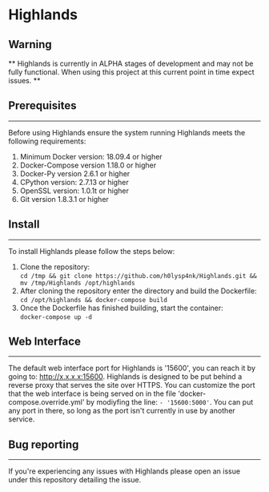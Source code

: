 # Highlands

## Warning
** Highlands is currently in ALPHA stages of development and may not be fully functional. When using this project at this current point in time expect issues. **

## Prerequisites
------
Before using Highlands ensure the system running Highlands meets the following requirements:  
1. Minimum Docker version: 18.09.4 or higher  
2. Docker-Compose version 1.18.0 or higher  
3. Docker-Py version 2.6.1 or higher  
4. CPython version: 2.7.13 or higher  
5. OpenSSL version: 1.0.1t or higher  
5. Git version 1.8.3.1 or higher

## Install
------
To install Highlands please follow the steps below:  
1. Clone the repository:  
``` cd /tmp && git clone https://github.com/h0lysp4nk/Highlands.git && mv /tmp/Highlands /opt/highlands ```
2. After cloning the repository enter the directory and build the Dockerfile:  
``` cd /opt/highlands && docker-compose build ```
3. Once the Dockerfile has finished building, start the container:  
``` docker-compose up -d ```

## Web Interface
------
The default web interface port for Highlands is '15600', you can reach it by going to: http://x.x.x.x:15600. Highlands is designed to be put behind a reverse proxy that serves the site over HTTPS. You can customize the port that the web interface is being served on in the file 'docker-compose.override.yml' by modiyfing the line: ``` - '15600:5000' ```. You can put any port in there, so long as the port isn't currently in use by another service.

## Bug reporting
------
If you're experiencing any issues with Highlands please open an issue under this repository detailing the issue.
